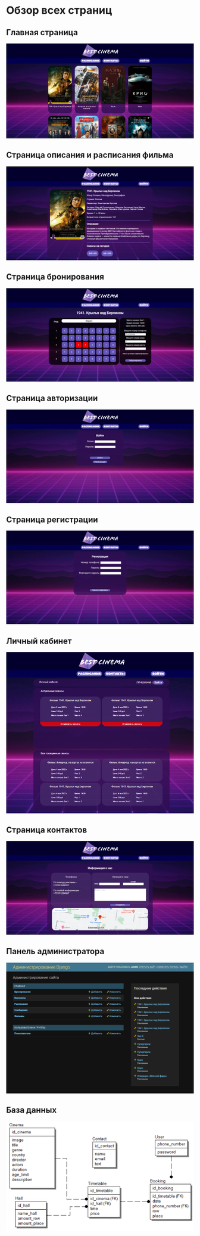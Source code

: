 # Обзор всех страниц

## Главная страница
![](https://github.com/lemmaksim44/Third_course_project/blob/main/Review/2%20%D0%93%D0%BB%D0%B0%D0%B2%D0%BD%D0%B0%D1%8F%20%D1%81%D1%82%D1%80%D0%B0%D0%BD%D0%B8%D1%86%D0%B0.png)

## Страница описания и расписания фильма
![](https://github.com/lemmaksim44/Third_course_project/blob/main/Review/3%20%D0%A1%D1%82%D1%80%D0%B0%D0%BD%D0%B8%D1%86%D0%B0%20%D0%BE%D0%BF%D0%B8%D1%81%D0%B0%D0%BD%D0%B8%D1%8F%20%D0%B8%20%D1%80%D0%B0%D1%81%D0%BF%D0%B8%D1%81%D0%B0%D0%BD%D0%B8%D1%8F%20%D1%84%D0%B8%D0%BB%D1%8C%D0%BC%D0%B0.png)

## Страница бронирования
![](https://github.com/lemmaksim44/Third_course_project/blob/main/Review/4%20%D0%A1%D1%82%D1%80%D0%B0%D0%BD%D0%B8%D1%86%D0%B0%20%D0%B1%D1%80%D0%BE%D0%BD%D0%B8%D1%80%D0%BE%D0%B2%D0%B0%D0%BD%D0%B8%D1%8F.png)

## Страница авторизации
![](https://github.com/lemmaksim44/Third_course_project/blob/main/Review/5%20%D0%A1%D1%82%D1%80%D0%B0%D0%BD%D0%B8%D1%86%D0%B0%20%D0%B0%D0%B2%D1%82%D0%BE%D1%80%D0%B8%D0%B7%D0%B0%D1%86%D0%B8%D0%B8.png)

## Страница регистрации
![](https://github.com/lemmaksim44/Third_course_project/blob/main/Review/6%20%D0%A1%D1%82%D1%80%D0%B0%D0%BD%D0%B8%D1%86%D0%B0%20%D1%80%D0%B5%D0%B3%D0%B8%D1%81%D1%82%D1%80%D0%B0%D1%86%D0%B8%D0%B8.png)

## Личный кабинет
![](https://github.com/lemmaksim44/Third_course_project/blob/main/Review/7%20%D0%9B%D0%B8%D1%87%D0%BD%D1%8B%D0%B9%20%D0%BA%D0%B0%D0%B1%D0%B8%D0%BD%D0%B5%D1%82.png)

## Страница контактов
![](https://github.com/lemmaksim44/Third_course_project/blob/main/Review/8%20%D0%A1%D1%82%D1%80%D0%B0%D0%BD%D0%B8%D1%86%D0%B0%20%D0%BA%D0%BE%D0%BD%D1%82%D0%B0%D0%BA%D1%82%D0%BE%D0%B2.png)

## Панель администратора
![](https://github.com/lemmaksim44/Third_course_project/blob/main/Review/9%20%D0%9F%D0%B0%D0%BD%D0%B5%D0%BB%D1%8C%20%D0%B0%D0%B4%D0%BC%D0%B8%D0%BD%D0%B8%D1%81%D1%82%D1%80%D0%B0%D1%82%D0%BE%D1%80%D0%B0.png)

## База данных
![](https://github.com/lemmaksim44/Third_course_project/blob/main/Review/1%20%D0%91%D0%94.png)
![]()
